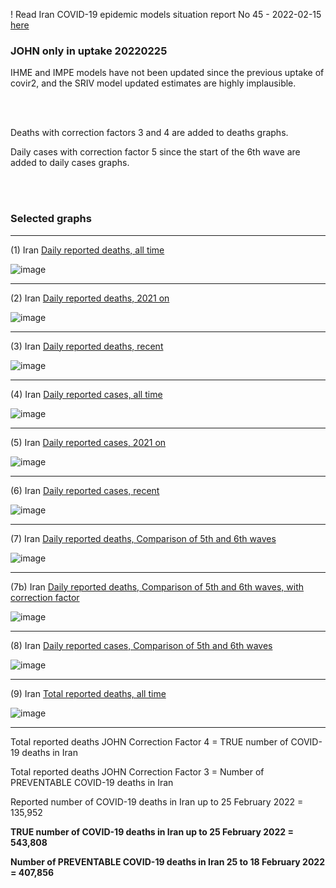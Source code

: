 ! Read Iran COVID-19 epidemic models situation report No 45 - 2022-02-15 [here](https://github.com/pourmalek/covir2/blob/main/situation%20reports/45%20Iran%20COVID-19%20epidemic%20models%20situation%20report%20No%2045%20–%202022-02-25.pdf)

### JOHN only in uptake 20220225

IHME and IMPE models have not been updated since the previous uptake of covir2, and the SRIV model updated estimates are highly implausible. 

<br/><br/>

Deaths with correction factors 3 and 4 are added to deaths graphs.  

Daily cases with correction factor 5 since the start of the 6th wave are added to daily cases graphs.  

<br/><br/>

### Selected graphs

******

(1) Iran [Daily reported deaths, all time](https://github.com/pourmalek/covir2/blob/main/20220225%20JOHN/output/merge/graph%2011%20COVID-19%20daily%20deaths%2C%20Iran%2C%20JOHN%2C%20all%20time.pdf)

![image](https://user-images.githubusercontent.com/30849720/155821900-bc7fe1f9-b418-493e-8ca6-4d8089d0e635.png)

******

(2) Iran [Daily reported deaths, 2021 on](https://github.com/pourmalek/covir2/blob/main/20220225%20JOHN/output/merge/graph%2012%20COVID-19%20daily%20deaths%2C%20Iran%2C%20JOHN%2C%202021.pdf)

![image](https://user-images.githubusercontent.com/30849720/155821937-9ba5b8dd-0c6e-4e0c-ba6d-5ece76177e42.png)

******

(3) Iran [Daily reported deaths, recent](https://github.com/pourmalek/covir2/blob/main/20220225%20JOHN/output/merge/graph%2012%20COVID-19%20daily%20deaths%2C%20Iran%2C%20JOHN%2C%202022.pdf)

![image](https://user-images.githubusercontent.com/30849720/155821961-203175ff-587f-41af-9e13-2c8833807eb7.png)

******

(4) Iran [Daily reported cases, all time](https://github.com/pourmalek/covir2/blob/main/20220225%20JOHN/output/merge/graph%2021%20COVID-19%20daily%20cases%2C%20Iran%2C%20JOHN%2C%20all%20time.pdf)

![image](https://user-images.githubusercontent.com/30849720/155822018-55921323-6134-4970-affa-7bb02531c5b4.png)

******

(5) Iran [Daily reported cases, 2021 on](https://github.com/pourmalek/covir2/blob/main/20220225%20JOHN/output/merge/graph%2022%20COVID-19%20daily%20cases%2C%20Iran%2C%20JOHN%2C%202021.pdf)

![image](https://user-images.githubusercontent.com/30849720/155822046-8f692249-1c6e-4872-b1b3-a2e776b560d7.png)

******

(6) Iran [Daily reported cases, recent](https://github.com/pourmalek/covir2/blob/main/20220225%20JOHN/output/merge/graph%2022%20COVID-19%20daily%20cases%2C%20Iran%2C%20JOHN%2C%202022.pdf)

![image](https://user-images.githubusercontent.com/30849720/155822091-4153d285-2161-4ff2-a317-99b17bcc20bb.png)

******

(7) Iran [Daily reported deaths, Comparison of 5th and 6th waves](https://github.com/pourmalek/covir2/blob/main/20220225%20JOHN/output/merge/graph%2031%20COVID-19%20daily%20cases%2C%20Iran%2C%20JOHN%2C%205th%20and%206th%20waves.pdf)

![image](https://user-images.githubusercontent.com/30849720/155822121-ed85d9b6-53fd-4729-b388-eab9086aacdd.png)

******

(7b) Iran [Daily reported deaths, Comparison of 5th and 6th waves, with correction factor](https://github.com/pourmalek/covir2/blob/main/20220225%20JOHN/output/merge/graph%2031b%20COVID-19%20daily%20cases%2C%20Iran%2C%20JOHN%2C%205th%20and%206th%20waves.pdf)

![image](https://user-images.githubusercontent.com/30849720/155822149-2a8ab885-3119-4dd9-8229-8fdeaf83bf16.png)

******

(8) Iran [Daily reported cases, Comparison of 5th and 6th waves](https://github.com/pourmalek/covir2/blob/main/20220225%20JOHN/output/merge/graph%2032%20COVID-19%20daily%20deaths%2C%20Iran%2C%20JOHN%2C%205th%20and%206th%20waves.pdf)

![image](https://user-images.githubusercontent.com/30849720/155822173-fbc53b69-1488-4f3c-9f8d-092c23d85cf5.png)

******

(9) Iran [Total reported deaths, all time](https://github.com/pourmalek/covir2/blob/main/20220225%20JOHN/output/merge/graph%20124%20COVID-19%20total%20deaths%2C%20Iran%2C%20JOHN.pdf)

![image](https://user-images.githubusercontent.com/30849720/155822234-53e07ebc-79d7-4167-a59b-0be82639b19f.png)

******

Total reported deaths JOHN Correction Factor 4 = TRUE number of COVID-19 deaths in Iran

Total reported deaths JOHN Correction Factor 3 = Number of PREVENTABLE COVID-19 deaths in Iran

Reported number of COVID-19 deaths in Iran up to 25 February 2022 = 135,952

**TRUE number of COVID-19 deaths in Iran up to 25 February 2022 = 543,808**  

**Number of PREVENTABLE COVID-19 deaths in Iran 25 to 18 February 2022 = 407,856**

